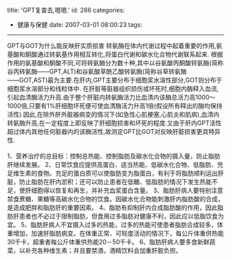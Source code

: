 title: 'GPT复查去,嗯嗯.'
id: 286
categories:
  - 健康与保健
date: 2007-03-01 08:00:23
tags:
---

<div id="msgcns!9697D6160EFEBC17!965" class="bvMsg"><div>GPT与GOT为什么能反映肝实质损害 转氨酶在体内代谢过程中起着重要的作用,氨基酸和酮酸通过转氨基作用相互转化,将蛋白代谢和碳水化合物代谢联系起来. 根据作用的氨基酸和酮酸不同,可将转氨酶分为数十种,其中以谷氨酸丙酮酸转氨酶(简称谷丙转氨酶――GPT,ALT)和谷氨酸草酰乙酸转氨酶(简称谷草转氨酶――GOT,AST)最为主要.在肝内,GPT主要分布于细胞浆水溶性部分,GOT则分布于细胞浆水溶部分和线粒体中. 在肝脏等脏器组织损伤或坏死时,细胞内酶释入血流,引起血清酶活力升高.由于整个肝脏内转氨酶活力比血清内该酶总活力高1000～1000倍,只要有1%肝细胞坏死便可使血清酶活力升高1倍(假设所有释出的酶均保持活性).因此,在除外肝外脏器病变的情况下(如急性心肌梗塞,心肌炎和肌病),血清内转氨酶升高,在一定程度上即反映了肝细胞损害和坏死的程度.又由于肝内GPT活性超过体内其他任何脏器内的该酶活性,故测定GPT比GOT对反映肝脏损害更具特异性. </div>
<div> </div>
<div>1、营养治疗的总目标：控制总热能、控制脂肪及碳水化合物的摄入量，防止脂肪肝继续发展。
2、日常饮食应提供高蛋白、适当热能、低碳水化合物、低脂肪、充足维生素的食物。充足的蛋白质可以使脂肪变为脂蛋白，有利于将脂肪顺利运出肝脏，防止脂肪在肝内淤积；还可以防止患者在低糖、低脂肪的情况下发生热能不足，使肝细胞得以恢复和再生，并补充血浆蛋白含量。
3、脂肪肝病人要特别注意禁食蔗糖、果糖等高碳水化合物的饮食。因碳水化合物能刺激肝内脂肪酸的合成，是造成肥胖和脂肪肝的重要因素。
4、脂肪有抑制肝内合成脂肪酸的作用，因此脂肪肝患者也不必过于限制脂肪，但食用过多脂肪对健康不利，因此应以低脂饮食为宜。
5、脂肪肝病人不宜摄入过多的热能，过多的热能可使患者脂肪合成较多，体重增加，加速肝脂肪病变。在体重正常、可轻度活动的情况下，每公斤体重供热能30千卡，超重者每公斤体重供热能20－50千卡。
6、脂肪肝病人要多食新鲜蔬菜，以补充各种维生素；并且要禁酒，酒精饮料会加重肝脏负担。</div></div>
